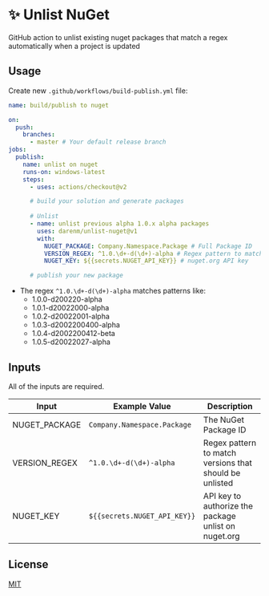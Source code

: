 # ✨ Unlist NuGet
GitHub action to unlist existing nuget packages that match a regex automatically when a project is updated

## Usage
Create new `.github/workflows/build-publish.yml` file:

```yml
name: build/publish to nuget

on:
  push:
    branches:
      - master # Your default release branch
jobs:
  publish:
    name: unlist on nuget
    runs-on: windows-latest
    steps:
      - uses: actions/checkout@v2

      # build your solution and generate packages
      
      # Unlist
      - name: unlist previous alpha 1.0.x alpha packages
        uses: darenm/unlist-nuget@v1
        with:
          NUGET_PACKAGE: Company.Namespace.Package # Full Package ID
          VERSION_REGEX: ^1.0.\d+-d(\d+)-alpha # Regex pattern to match version
          NUGET_KEY: ${{secrets.NUGET_API_KEY}} # nuget.org API key

      # publish your new package
```

* The regex `^1.0.\d+-d(\d+)-alpha` matches patterns like:
  * 1.0.0-d200220-alpha
  * 1.0.1-d20022000-alpha
  * 1.0.2-d20022001-alpha
  * 1.0.3-d2002200400-alpha
  * 1.0.4-d2002200412-beta
  * 1.0.5-d20022027-alpha

## Inputs
All of the inputs are required.

Input | Example Value | Description
--- | --- | ---
NUGET_PACKAGE | `Company.Namespace.Package` | The NuGet Package ID
VERSION_REGEX | `^1.0.\d+-d(\d+)-alpha` | Regex pattern to match versions that should be unlisted
NUGET_KEY | `${{secrets.NUGET_API_KEY}}` | API key to authorize the package unlist on nuget.org

## License
[MIT](LICENSE)
